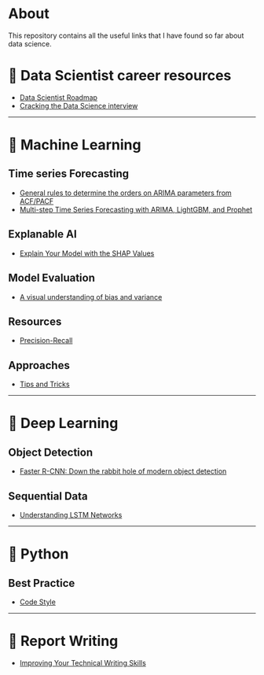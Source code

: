 # About

This repository contains all the useful links that I have found so far about data science.


# 🔶 Data Scientist career resources
- [Data Scientist Roadmap](https://github.com/MrMimic/data-scientist-roadmap)
- [Cracking the Data Science interview](https://github.com/khanhnamle1994/cracking-the-data-science-interview)
---
# 🔶 Machine Learning 
## Time series Forecasting
- [General rules to determine the orders on ARIMA parameters from ACF/PACF](https://otexts.com/fpp3/non-seasonal-arima.html#acf-and-pacf-plots)
- [Multi-step Time Series Forecasting with ARIMA, LightGBM, and Prophet](https://towardsdatascience.com/multi-step-time-series-forecasting-with-arima-lightgbm-and-prophet-cc9e3f95dfb0#:~:text=LightGBM%20is%20a%20popular%20machine,trend%20and%20seasonality%20(Nile%20dataset))

## Explanable AI
- [Explain Your Model with the SHAP Values](https://towardsdatascience.com/explain-your-model-with-the-shap-values-bc36aac4de3d)
## Model Evaluation
- [A visual understanding of bias and variance](https://towardsdatascience.com/a-visual-understanding-of-bias-and-variance-66179f16be32)
## Resources
- [Precision-Recall](./precision-recall)
## Approaches
- [Tips and Tricks](https://stanford.edu/~shervine/teaching/cs-229/cheatsheet-machine-learning-tips-and-tricks)

---
# 🔶 Deep Learning
## Object Detection
- [Faster R-CNN: Down the rabbit hole of modern object detection](https://tryolabs.com/blog/2018/01/18/faster-r-cnn-down-the-rabbit-hole-of-modern-object-detection/)

## Sequential Data
- [Understanding LSTM Networks](http://colah.github.io/posts/2015-08-Understanding-LSTMs/)

---
# 🔶 Python
## Best Practice
- [Code Style](https://docs.python-guide.org/writing/style/)

---
# 🔶 Report Writing
- [Improving Your Technical Writing Skills](https://www.eecs.qmul.ac.uk/~norman/papers/good_writing/Technical%20writing.pdf)



